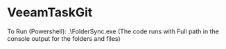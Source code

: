 # VeeamTaskGit
 To Run (Powershell): .\FolderSync.exe <sourceFolder> <replicaFolder> <syncIntervalInSeconds> <logFilePath>
(The code runs with Full path in the console output for the folders and files)